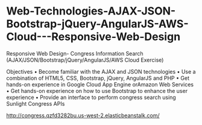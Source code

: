 # Web-Technologies-AJAX-JSON-Bootstrap-jQuery-AngularJS-AWS-Cloud---Responsive-Web-Design

Responsive Web Design- Congress Information Search
(AJAX/JSON/Bootstrap/jQuery/AngularJS/AWS Cloud Exercise)

Objectives
• Become familiar with the AJAX and JSON technologies
• Use a combination of HTML5, CSS, Bootstrap, jQuery, AngularJS and PHP
• Get hands-on experience in Google Cloud App Engine orAmazon Web Services
• Get hands-on experience on how to use Bootstrap to enhance the user experience
• Provide an interface to perform congress search using Sunlight Congress APIs

http://congress.qzfd3282bu.us-west-2.elasticbeanstalk.com/
